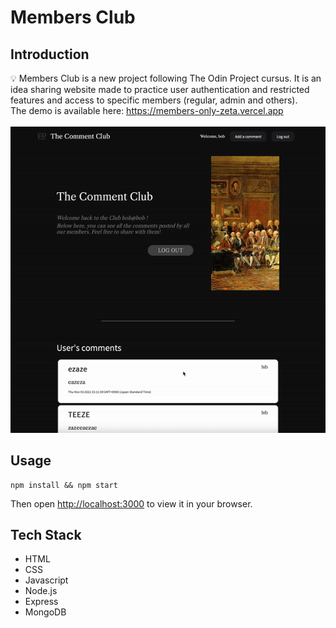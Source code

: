 # Members Club
## Introduction
💡 Members Club is a new project following The Odin Project cursus. It is an idea sharing website made to practice user authentication and restricted features and access to specific members (regular, admin and others).
\
The demo is available here: https://members-only-zeta.vercel.app
\
\
![](https://github.com/hrlclem/members-only/blob/main/member-club.gif)


## Usage
```
npm install && npm start
```
Then open [http://localhost:3000](http://localhost:3000) to view it in your browser.




## Tech Stack
* HTML
* CSS
* Javascript
* Node.js
* Express
* MongoDB

